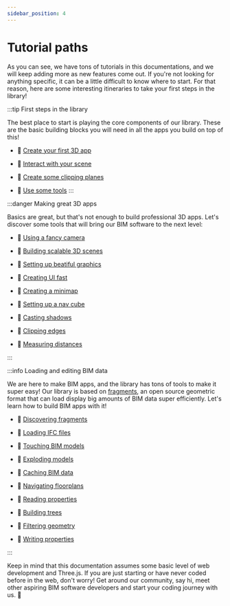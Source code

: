 ```yaml
---
sidebar_position: 4
---
```


# Tutorial paths

As you can see, we have tons of tutorials in this documentations, and we will keep adding more as new features come out. If you're not looking for anything specific, it can be a little difficult to know where to start. For that reason, here are some interesting itineraries to take your first steps in the library!



:::tip First steps in the library

The best place to start is playing the core components of our library. These are the basic building blocks you will need in all the apps you build on top of this!

- 📘 [Create your first 3D app](../Tutorials/SimpleScene.mdx) 

- 📘 [Interact with your scene](../Tutorials/SimpleRaycaster.mdx) 
- 📘 [Create some clipping planes](../Tutorials/SimpleRaycaster.mdx) 

- 📘 [Use some tools](../Tutorials/ToolsComponent.mdx)
:::

:::danger Making great 3D apps

Basics are great, but that's not enough to build professional 3D apps. Let's discover some tools that will bring our BIM software to the next level:

- 📙 [Using a fancy camera](../Tutorials/OrthoPerspectiveCamera.mdx) 

- 📙 [Building scalable 3D scenes](../Tutorials/ScreenCuller.mdx)

- 📙 [Setting up beatiful graphics](../Tutorials/PostproductionRenderer.mdx)

- 📙 [Creating UI fast](../Tutorials/UIManager.mdx)

- 📙 [Creating a minimap](../Tutorials/MiniMap.mdx)

- 📙 [Setting up a nav cube](../Tutorials/CubeMap.mdx)

- 📙 [Casting shadows](../Tutorials/ShadowDropper.mdx)

- 📙 [Clipping edges](../Tutorials/EdgesClipper.mdx)

- 📙 [Measuring distances](../Tutorials/LengthMeasurement.mdx)

:::

:::info Loading and editing BIM data

We are here to make BIM apps, and the library has tons of tools to make it super easy! Our library is based on [fragments](https://github.com/IFCjs/fragment), an open source geometric format that can load display big amounts of BIM data super efficiently. Let's learn how to build BIM apps with it!

- 📕 [Discovering fragments](../Tutorials/FragmentManager.mdx)

- 📕 [Loading IFC files](../Tutorials/FragmentIfcLoader.mdx)

- 📕 [Touching BIM models](../Tutorials/FragmentHighlighter.mdx)

- 📕 [Exploding models](../Tutorials/FragmentExploder.mdx)

- 📕 [Caching BIM data](../Tutorials/FragmentCacher.mdx)

- 📕 [Navigating floorplans](../Tutorials/FragmentPlans.mdx)

- 📕 [Reading properties](../Tutorials/IfcPropertiesProcessor.mdx)

- 📕 [Building trees](../Tutorials/FragmentTree.mdx)

- 📕 [Filtering geometry](../Tutorials/FragmentHider.mdx)

- 📕 [Writing properties](../Tutorials/IfcPropertiesManager.mdx)

:::



Keep in mind that this documentation assumes some basic level of web development and Three.js. If you are just starting or have never coded before in the web, don't worry! Get around our community, say hi, meet other aspiring BIM software developers and start your coding journey with us. 🚀